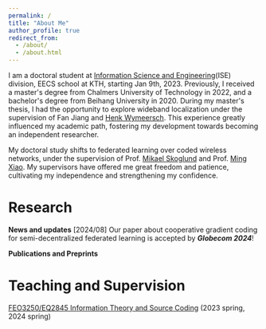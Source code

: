 ```yaml
---
permalink: /
title: "About Me"
author_profile: true
redirect_from: 
  - /about/
  - /about.html
---
```



I am a doctoral student at [Information Science and Engineering](https://www.kth.se/is/ise)(ISE) division, EECS school at KTH, starting Jan 9th, 2023. Previously, I received a master's degree from Chalmers University of Technology in 2022, and a bachelor's degree from Beihang University in 2020. During my master's thesis, I had the opportunity to explore wideband localization under the supervision of Fan Jiang and [Henk Wymeersch](https://sites.google.com/site/hwymeers/Home). This experience greatly influenced my academic path, fostering my development towards becoming an independent researcher.

My doctoral study shifts to federated learning over coded wireless networks, under the supervision of Prof. [Mikael Skoglund](https://people.kth.se/~skoglund/) and Prof. [Ming Xiao](https://www.kth.se/profile/mingx). My supervisors have offered me great freedom and patience, cultivating my independence and strengthening my confidence.

Research
======

**News and updates**
[2024/08] Our paper about cooperative gradient coding for semi-decentralized federated learning is accepted by ***Globecom 2024***!

**Publications and Preprints**

Teaching and Supervision
======

[FEO3250/EQ2845 Information Theory and Source Coding](https://www.kth.se/student/kurser/kurs/EQ2845?l=en) (2023 spring, 2024 spring)

